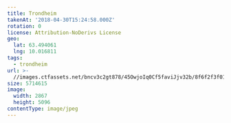 ```yaml
---
title: Trondheim
takenAt: '2018-04-30T15:24:58.000Z'
rotation: 0
license: Attribution-NoDerivs License
geo:
  lat: 63.494061
  lng: 10.016811
tags:
  - trondheim
url: >-
  //images.ctfassets.net/bncv3c2gt878/45OwjoIq0Cf5faviJjv32b/8f6f2f3f0173ceecd80711723381917b/trondheim_41900297502_o
size: 5714615
image:
  width: 2867
  height: 5096
contentType: image/jpeg
---
```


